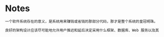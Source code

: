 # Notes

```md
一个软件系统存在的意义，是系统用来赚钱或省钱的那部分代码，那才是整个系统的皇冠明珠。
```
```md
良好的架构设计应该尽可能地允许用户推迟和延后决定采用什么框架、数据库、Web 服务以及其他与环境相关的工具。
```

